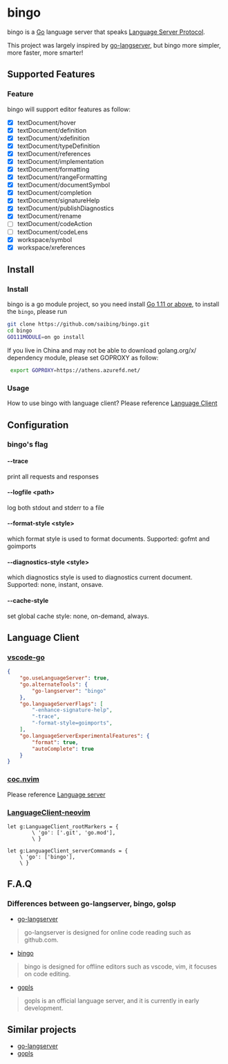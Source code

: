 # bingo

bingo is a [Go](https://golang.org) language server that speaks
[Language Server Protocol](https://github.com/Microsoft/language-server-protocol).

This project was largely inspired by [go-langserver](https://github.com/sourcegraph/go-langserver),
but bingo more simpler, more faster, more smarter!

## Supported Features
### Feature
bingo will support editor features as follow:

- [x] textDocument/hover
- [x] textDocument/definition
- [x] textDocument/xdefinition
- [x] textDocument/typeDefinition
- [x] textDocument/references
- [x] textDocument/implementation
- [x] textDocument/formatting
- [x] textDocument/rangeFormatting
- [x] textDocument/documentSymbol
- [x] textDocument/completion
- [x] textDocument/signatureHelp
- [x] textDocument/publishDiagnostics
- [x] textDocument/rename
- [ ] textDocument/codeAction
- [ ] textDocument/codeLens
- [x] workspace/symbol
- [x] workspace/xreferences

## Install
### Install
bingo is a go module project, so you need install [Go 1.11 or above](https://golang.google.cn/dl/),
to  install the `bingo`, please run

```bash
git clone https://github.com/saibing/bingo.git
cd bingo
GO111MODULE=on go install
```
If you live in China and may not be able to download golang.org/x/ dependency module, please set GOPROXY as follow:
```bash
 export GOPROXY=https://athens.azurefd.net/
```

### Usage
How to use bingo with language client? Please reference [Language Client](https://github.com/saibing/bingo/wiki/Language-Client)

## Configuration
### bingo's flag
#### --trace
print all requests and responses
#### --logfile &lt;path&gt;
log both stdout and stderr to a file

#### --format-style &lt;style&gt;
which format style is used to format documents. Supported: gofmt and goimports

#### --diagnostics-style &lt;style&gt;
which diagnostics style is used to diagnostics current document. Supported: none, instant, onsave.

####  --cache-style
set global cache style: none, on-demand, always.

## Language Client
### [vscode-go](https://github.com/Microsoft/vscode-go)
```json
{
    "go.useLanguageServer": true,
    "go.alternateTools": {
        "go-langserver": "bingo"
    },
    "go.languageServerFlags": [
        "-enhance-signature-help",
        "-trace",
        "-format-style=goimports",
    ],
    "go.languageServerExperimentalFeatures": {
        "format": true,
        "autoComplete": true
    }
}
```

### [coc.nvim](https://github.com/neoclide/coc.nvim)
Please reference [Language server](https://github.com/neoclide/coc.nvim/wiki/Language-servers#go)

### [LanguageClient-neovim](https://github.com/autozimu/LanguageClient-neovim)
```vim
let g:LanguageClient_rootMarkers = {
        \ 'go': ['.git', 'go.mod'],
        \ }

let g:LanguageClient_serverCommands = {
    \ 'go': ['bingo'],
    \ }

```

## F.A.Q
### Differences between go-langserver, bingo, golsp
- [go-langserver](https://github.com/sourcegraph/go-langserver)

> go-langserver is designed for online code reading such as github.com.

- [bingo](https://github.com/saibing/bingo)

> bingo is designed for offline editors such as vscode, vim, it focuses on code editing.

- [gopls](https://github.com/golang/tools/blob/master/cmd/gopls/main.go)

> gopls is an official language server,  and it is currently in early development.

## Similar projects
* [go-langserver](https://github.com/sourcegraph/go-langserver)
* [gopls](https://github.com/golang/tools/blob/master/cmd/gopls/main.go)

